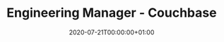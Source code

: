 ---
date: 2020-07-21T00:00:00+01:00
draft: false
title: "Engineering Manager - Couchbase"
jobTitle: "Engineering Manager"
company: "Couchbase"
location: "USA"
duration: "2020-Present"
---